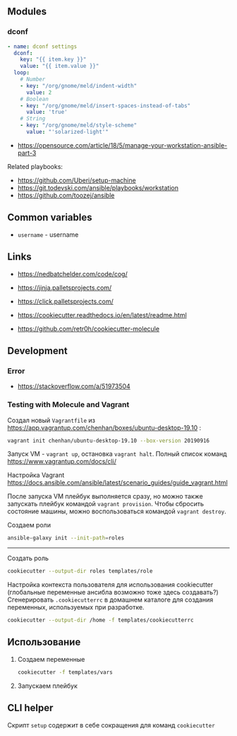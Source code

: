 ## Modules

### dconf

```yaml
- name: dconf settings
  dconf:
    key: "{{ item.key }}"
    value: "{{ item.value }}"
  loop:
    # Number
    - key: "/org/gnome/meld/indent-width"
      value: 2
    # Boolean
    - key: "/org/gnome/meld/insert-spaces-instead-of-tabs"
      value: 'true'
    # String
    - key: "/org/gnome/meld/style-scheme"
      value: "'solarized-light'"
```

- https://opensource.com/article/18/5/manage-your-workstation-ansible-part-3

Related playbooks:

- https://github.com/Uberi/setup-machine
- https://git.todevski.com/ansible/playbooks/workstation
- https://github.com/toozej/ansible

## Common variables

- `username` - username

## Links

- https://nedbatchelder.com/code/cog/
- https://jinja.palletsprojects.com/
- https://click.palletsprojects.com/

- https://cookiecutter.readthedocs.io/en/latest/readme.html
- https://github.com/retr0h/cookiecutter-molecule

## Development

### Error

- https://stackoverflow.com/a/51973504

### Testing with Molecule and Vagrant

Создал новый `Vagrantfile` из https://app.vagrantup.com/chenhan/boxes/ubuntu-desktop-19.10 :

```bash
vagrant init chenhan/ubuntu-desktop-19.10 --box-version 20190916
```

Запуск VM - `vagrant up`, остановка `vagrant halt`. Полный список команд https://www.vagrantup.com/docs/cli/

Настройка Vagrant https://docs.ansible.com/ansible/latest/scenario_guides/guide_vagrant.html

После запуска VM плейбук выполняется сразу, но можно также запускать плейбук командой `vagrant provision`.
Чтобы сбросить состояние машины, можно воспользоваться командой `vagrant destroy`.

Создаем роли

```bash
ansible-galaxy init --init-path=roles
```

---

Создать роль

```bash
cookiecutter --output-dir roles templates/role
```

Настройка контекста пользователя для использования cookiecutter (глобальные переменные ансибла возможно тоже здесь создавать?)
Сгенерировать `.cookiecutterrc` в домашнем каталоге для создания переменных, используемых при разработке.

```bash
cookiecutter --output-dir /home -f templates/cookiecutterrc
```

## Использование

1. Создаем переменные

    ```bash
    cookiecutter -f templates/vars
    ```
2. Запускаем плейбук

## CLI helper

Скрипт `setup` содержит в себе сокращения для команд `cookiecutter`
